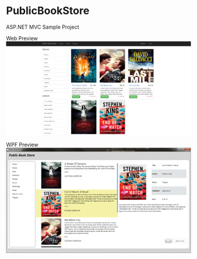 # PublicBookStore
ASP.NET MVC Sample Project

Web Preview
![alt tag](https://raw.githubusercontent.com/mecitsem/PublicBookStore/master/PublicBookStore.UI.Web/Content/page_preview.png)

WPF Preview
![alt tag](https://raw.githubusercontent.com/mecitsem/PublicBookStore/master/PublicBookStore.UI.Web/Content/pbs_wpf_screenshot.png)
